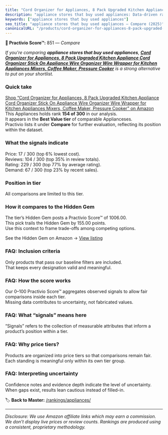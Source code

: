 ```yaml
---
title: "Cord Organizer for Appliances, 8 Pack Upgraded Kitchen Appliance Cord Organizer Stick On Appliance Wire Organizer Wire Wrapper for Kitchen Appliances Mixers, Coffee Maker, Pressure Cooker"
description: "appliance stores that buy used appliances: Data-driven ranking using the Practivio Score™. Positioned by quality, value, demand, findability, momentum."
keywords: ["appliance stores that buy used appliances"]
seo_title: "appliance stores that buy used appliances — Compare (2025)"
canonicalURL: "/products/cord-organizer-for-appliances-8-pack-upgraded-kitchen-appliance-cord-organizer-stick-on-appliance-wire-organizer-wire-wrapper-for-kitchen-appliances-mixers-coffee-maker-pressure-cooker-B0C5T5MQ26/"
---
```


**🛒 Practivio Score™:** 851 — _Compare_


*If you're comparing **appliance stores that buy used appliances**, **[Cord Organizer for Appliances, 8 Pack Upgraded Kitchen Appliance Cord Organizer Stick On Appliance Wire Organizer Wire Wrapper for Kitchen Appliances Mixers, Coffee Maker, Pressure Cooker](https://www.amazon.com/dp/B0C5T5MQ26?tag=practivio-20)** is a strong alternative to put on your shortlist.*
### Quick take
[Shop “Cord Organizer for Appliances, 8 Pack Upgraded Kitchen Appliance Cord Organizer Stick On Appliance Wire Organizer Wire Wrapper for Kitchen Appliances Mixers, Coffee Maker, Pressure Cooker” on Amazon](https://www.amazon.com/dp/B0C5T5MQ26?tag=practivio-20)
This Appliances holds rank **154 of 300** in our analysis.  
It appears in the **Best Value tier** of comparable Applianceses.  
Practivio lists it under **Compare** for further evaluation, reflecting its position within the dataset.

### What the signals indicate
Price: 17 / 300 (top 6% lowest cost).  
Reviews: 104 / 300 (top 35% in review totals).  
Rating: 229 / 300 (top 77% by average rating).  
Demand: 67 / 300 (top 23% by recent sales).

### Position in tier
All comparisons are limited to this tier.

### How it compares to the Hidden Gem
The tier’s Hidden Gem posts a Practivio Score™ of 1006.00.  
This pick trails the Hidden Gem by 155.00 points.  
Use this context to frame trade-offs among competing options.  

See the Hidden Gem on Amazon → [View listing](https://www.amazon.com/dp/B0764HS4SL?tag=practivio-20)

### FAQ: Inclusion criteria
Only products that pass our baseline filters are included.  
That keeps every designation valid and meaningful.

### FAQ: How the score works
Our 0–100 Practivio Score™ aggregates observed signals to allow fair comparisons inside each tier.  
Missing data contributes to uncertainty, not fabricated values.

### FAQ: What “signals” means here
“Signals” refers to the collection of measurable attributes that inform a product’s position within a tier.

### FAQ: Why price tiers?
Products are organized into price tiers so that comparisons remain fair.  
Each standing is meaningful only within its own tier group.

### FAQ: Interpreting uncertainty
Confidence notes and evidence depth indicate the level of uncertainty.  
When gaps exist, results lean cautious instead of filled-in.

<!-- Missing template for Compare/CompareWithinPriceClass -->


🏷️ **Back to Master:** [/rankings/appliances/](/rankings/appliances/)

---
_Disclosure: We use Amazon affiliate links which may earn a commission. We don’t display live prices or review counts. Rankings are produced using a consistent, proprietary methodology._
